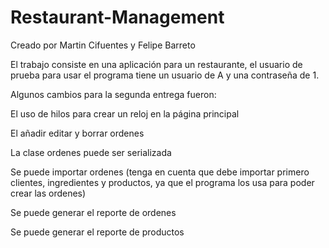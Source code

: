 # Restaurant-Management
Creado por Martin Cifuentes y Felipe Barreto

El trabajo consiste en una aplicación para un restaurante, el usuario de prueba para usar el programa tiene un usuario de A y una contraseña de 1.

Algunos cambios para la segunda entrega fueron:

El uso de hilos para crear un reloj en la página principal 

El añadir editar y borrar ordenes

La clase ordenes puede ser serializada 

Se puede importar ordenes (tenga en cuenta que debe importar primero clientes, ingredientes y productos, ya que el programa los usa para poder crear las ordenes)

Se puede generar el reporte de ordenes 

Se puede generar el reporte de productos 
